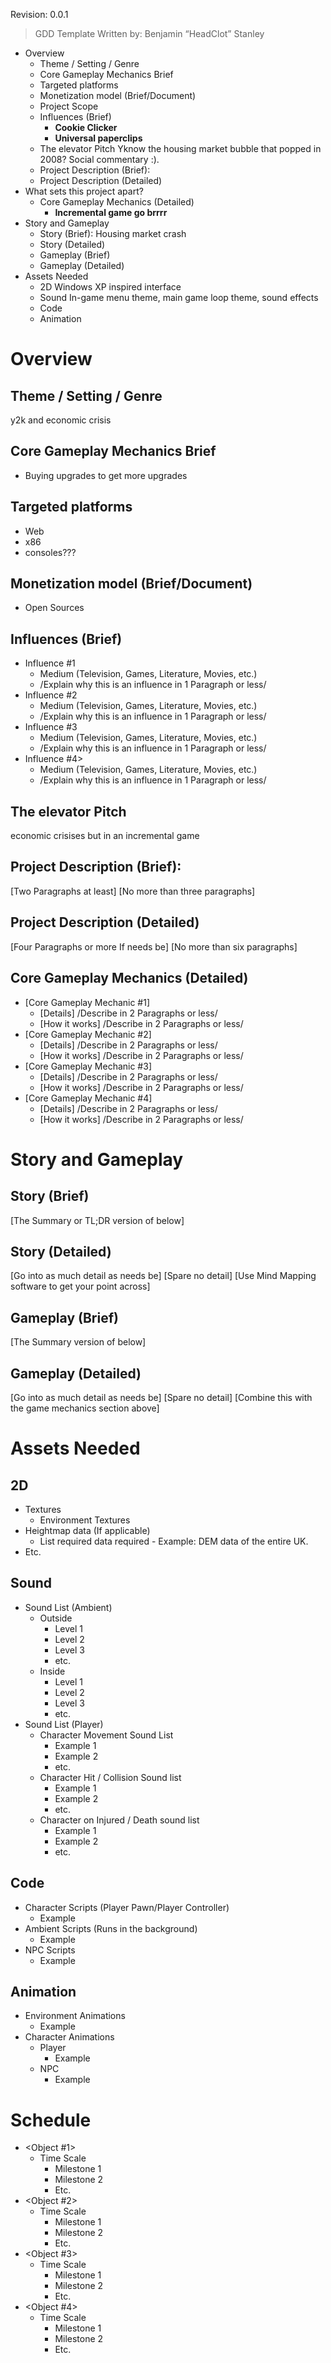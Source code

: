 Revision: 0.0.1


> GDD Template Written by: Benjamin “HeadClot” Stanley


- Overview
  - Theme / Setting / Genre
  - Core Gameplay Mechanics Brief
  - Targeted platforms
  - Monetization model (Brief/Document)
  - Project Scope
  - Influences (Brief)
    - **Cookie Clicker**
    - **Universal paperclips**
  - The elevator Pitch
    Yknow the housing market bubble that popped in 2008? Social commentary :).
  - Project Description (Brief):
  - Project Description (Detailed)
- What sets this project apart?
  - Core Gameplay Mechanics (Detailed)
    - **Incremental game go brrrr**
- Story and Gameplay
  - Story (Brief):
    Housing market crash
  - Story (Detailed)
  - Gameplay (Brief)
  - Gameplay (Detailed)
- Assets Needed
  - 2D
    Windows XP inspired interface
  - Sound
    In-game menu theme, main game loop theme, sound effects
  - Code
  - Animation

# Overview


## Theme / Setting / Genre
y2k and economic crisis

## Core Gameplay Mechanics Brief
  - Buying upgrades to get more upgrades


## Targeted platforms
  - Web
  - x86
  - consoles???

## Monetization model (Brief/Document) 
  - Open Sources

## Influences (Brief)
  - Influence #1
    - Medium (Television, Games, Literature, Movies, etc.)
    - /Explain why this is an influence in 1 Paragraph or less/
  - Influence #2
    - Medium (Television, Games, Literature, Movies, etc.)
    - /Explain why this is an influence in 1 Paragraph or less/
  - Influence #3
    - Medium (Television, Games, Literature, Movies, etc.)
    - /Explain why this is an influence in 1 Paragraph or less/
  - Influence #4>
    - Medium (Television, Games, Literature, Movies, etc.)
    - /Explain why this is an influence in 1 Paragraph or less/

## The elevator Pitch

economic crisises but in an incremental game

## Project Description (Brief):

[Two Paragraphs at least]
[No more than three paragraphs]

## Project Description (Detailed)

[Four Paragraphs or more If needs be]
[No more than six paragraphs]

## Core Gameplay Mechanics (Detailed)
  - [Core Gameplay Mechanic #1]
    - [Details] /Describe in 2 Paragraphs or less/
    - [How it works] /Describe in 2 Paragraphs or less/
  - [Core Gameplay Mechanic #2]
    - [Details] /Describe in 2 Paragraphs or less/
    - [How it works] /Describe in 2 Paragraphs or less/
  - [Core Gameplay Mechanic #3]
    - [Details] /Describe in 2 Paragraphs or less/
    - [How it works] /Describe in 2 Paragraphs or less/
  - [Core Gameplay Mechanic #4]
    - [Details] /Describe in 2 Paragraphs or less/
    - [How it works] /Describe in 2 Paragraphs or less/

# Story and Gameplay

## Story (Brief)

[The Summary or TL;DR version of below]

## Story (Detailed)

[Go into as much detail as needs be]
[Spare no detail]
[Use Mind Mapping software to get your point across]

## Gameplay (Brief)

[The Summary version of below]

## Gameplay (Detailed)

[Go into as much detail as needs be]
[Spare no detail]
[Combine this with the game mechanics section above]

# Assets Needed

## 2D
  - Textures
    - Environment Textures
  - Heightmap data (If applicable)
    - List required data required - Example: DEM data of the entire UK.
  - Etc.

## Sound
  - Sound List (Ambient)
    - Outside
      - Level 1
      - Level 2 
      - Level 3
      - etc.
    - Inside
      - Level 1
      - Level 2
      - Level 3
      - etc.
  - Sound List (Player)
    - Character Movement Sound List
      - Example 1
      - Example 2
      - etc. 
    - Character Hit / Collision Sound list
      - Example 1
      - Example 2
      - etc.
    - Character on Injured / Death sound list
      - Example 1
      - Example 2
      - etc.

## Code
  - Character Scripts (Player Pawn/Player Controller)
    - Example
  - Ambient Scripts (Runs in the background)
    - Example
  - NPC Scripts
    - Example

## Animation
  - Environment Animations 
    - Example
  - Character Animations 
    - Player
      - Example 
    - NPC
      - Example

# Schedule
  - <Object #1>
    - Time Scale
      - Milestone 1
      - Milestone 2
      - Etc.
  - <Object #2>
    - Time Scale
      - Milestone 1
      - Milestone 2
      - Etc.
  - <Object #3>
    - Time Scale
      - Milestone 1
      - Milestone 2
      - Etc.
  - <Object #4>
    - Time Scale
      - Milestone 1
      - Milestone 2
      - Etc.
